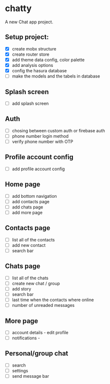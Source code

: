 # chatty

A new Chat app project.
## Setup project:

* [x] create mobx structure
* [x] create router store
* [x] add theme data config, color palette
* [x] add analysis options
* [x] config the hasura database
* [ ] make the models and the tabels in database

## Splash screen
* [ ] add splash screen

## Auth

* [ ] chosing between custom auth or firebase auth
* [ ] phone number login method
* [ ] verify phone number with OTP

## Profile account config

* [ ] add profile account config

## Home page

* [ ] add bottom navigation
* [ ] add contacts page
* [ ] add chats page
* [ ] add more page

## Contacts page

* [ ] list all of the contacts
* [ ] add new contact
* [ ] search bar

## Chats page

* [ ] list all of the chats
* [ ] create new chat / group
* [ ] add story
* [ ] search bar
* [ ] last time when the contacts where online
* [ ] number of unreaded messages

## More page

* [ ] account details - edit profile
* [ ] notifications - 

## Personal/group chat 

* [ ] search
* [ ] settings
* [ ] send message bar
